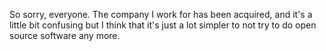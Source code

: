 So sorry, everyone. The company I work for has been acquired, and
it's a little bit confusing but I think that it's just a lot simpler
to not try to do open source software any more.
